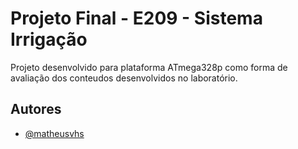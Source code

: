 
# Projeto Final - E209 - Sistema Irrigação

Projeto desenvolvido para plataforma ATmega328p como forma de avaliação dos conteudos desenvolvidos no laboratório.


## Autores

- [@matheusvhs](https://www.github.com/matheusvhs)

